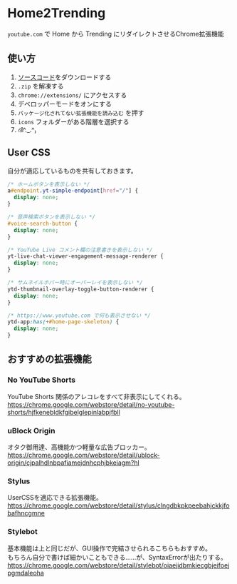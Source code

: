 # Home2Trending
` youtube.com ` で Home から Trending にリダイレクトさせるChrome拡張機能  

## 使い方
1. [ソースコード](https://github.com/Gattxxa/Home2Trending/releases)をダウンロードする
2. ` .zip ` を解凍する
3. ` chrome://extensions/ ` にアクセスする
4. デベロッパーモードをオンにする
5. ` パッケージ化されてない拡張機能を読み込む ` を押す
6. ` icons ` フォルダーがある階層を選択する
7. ദി^._.^₎
## User CSS
自分が適応しているものを共有しておきます。  
```css
/* ホームボタンを表示しない */
a#endpoint.yt-simple-endpoint[href="/"] {
  display: none;
}

/* 音声検索ボタンを表示しない */
#voice-search-button {
  display: none;
}

/* YouTube Live コメント欄の注意書きを表示しない */
yt-live-chat-viewer-engagement-message-renderer {
  display: none;
}

/* サムネイルホバー時にオーバーレイを表示しない */
ytd-thumbnail-overlay-toggle-button-renderer {
  display: none;
}

/* https://www.youtube.com で何も表示させない */
ytd-app:has(+#home-page-skeleton) {
  display: none;
}
```

## おすすめの拡張機能
### No YouTube Shorts
YouTube Shorts 関係のアレコレをすべて非表示にしてくれる。  
https://chrome.google.com/webstore/detail/no-youtube-shorts/hjfkenebldkfgibelglepinlabpjfbll  

### uBlock Origin
オタク御用達、高機能かつ軽量な広告ブロッカー。  
https://chrome.google.com/webstore/detail/ublock-origin/cjpalhdlnbpafiamejdnhcphjbkeiagm?hl  

### Stylus
UserCSSを適応できる拡張機能。  
https://chrome.google.com/webstore/detail/stylus/clngdbkpkpeebahjckkjfobafhncgmne  

### Stylebot
基本機能は上と同じだが、GUI操作で完結させられるこちらもおすすめ。  
もちろん自分で書けば細かいこともできる……が、SyntaxErrorが出たりする。  
https://chrome.google.com/webstore/detail/stylebot/oiaejidbmkiecgbjeifoejpgmdaleoha  
